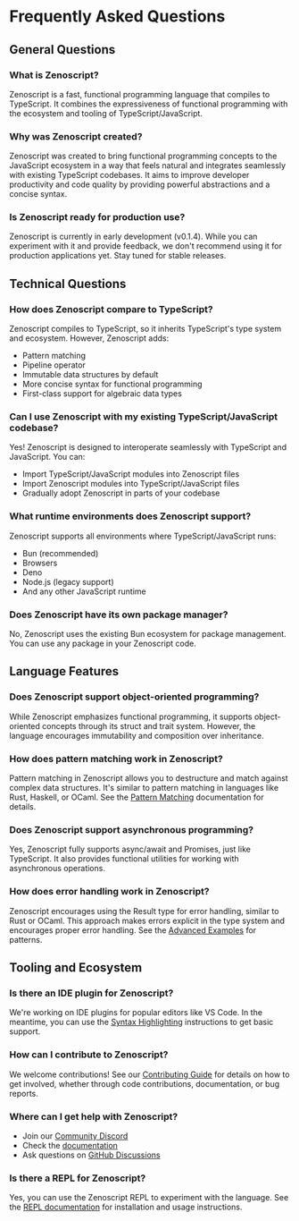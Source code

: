 # Frequently Asked Questions

## General Questions

### What is Zenoscript?

Zenoscript is a fast, functional programming language that compiles to TypeScript. It combines the expressiveness of functional programming with the ecosystem and tooling of TypeScript/JavaScript.

### Why was Zenoscript created?

Zenoscript was created to bring functional programming concepts to the JavaScript ecosystem in a way that feels natural and integrates seamlessly with existing TypeScript codebases. It aims to improve developer productivity and code quality by providing powerful abstractions and a concise syntax.

### Is Zenoscript ready for production use?

Zenoscript is currently in early development (v0.1.4). While you can experiment with it and provide feedback, we don't recommend using it for production applications yet. Stay tuned for stable releases.

## Technical Questions

### How does Zenoscript compare to TypeScript?

Zenoscript compiles to TypeScript, so it inherits TypeScript's type system and ecosystem. However, Zenoscript adds:
- Pattern matching
- Pipeline operator
- Immutable data structures by default
- More concise syntax for functional programming
- First-class support for algebraic data types

### Can I use Zenoscript with my existing TypeScript/JavaScript codebase?

Yes! Zenoscript is designed to interoperate seamlessly with TypeScript and JavaScript. You can:
- Import TypeScript/JavaScript modules into Zenoscript files
- Import Zenoscript modules into TypeScript/JavaScript files
- Gradually adopt Zenoscript in parts of your codebase

### What runtime environments does Zenoscript support?

Zenoscript supports all environments where TypeScript/JavaScript runs:
- Bun (recommended)
- Browsers
- Deno
- Node.js (legacy support)
- And any other JavaScript runtime

### Does Zenoscript have its own package manager?

No, Zenoscript uses the existing Bun ecosystem for package management. You can use any package in your Zenoscript code.

## Language Features

### Does Zenoscript support object-oriented programming?

While Zenoscript emphasizes functional programming, it supports object-oriented concepts through its struct and trait system. However, the language encourages immutability and composition over inheritance.

### How does pattern matching work in Zenoscript?

Pattern matching in Zenoscript allows you to destructure and match against complex data structures. It's similar to pattern matching in languages like Rust, Haskell, or OCaml. See the [Pattern Matching](/docs/pattern-matching) documentation for details.

### Does Zenoscript support asynchronous programming?

Yes, Zenoscript fully supports async/await and Promises, just like TypeScript. It also provides functional utilities for working with asynchronous operations.

### How does error handling work in Zenoscript?

Zenoscript encourages using the Result type for error handling, similar to Rust or OCaml. This approach makes errors explicit in the type system and encourages proper error handling. See the [Advanced Examples](/examples/advanced) for patterns.

## Tooling and Ecosystem

### Is there an IDE plugin for Zenoscript?

We're working on IDE plugins for popular editors like VS Code. In the meantime, you can use the [Syntax Highlighting](/docs/syntax-highlighting) instructions to get basic support.

### How can I contribute to Zenoscript?

We welcome contributions! See our [Contributing Guide](/contributing) for details on how to get involved, whether through code contributions, documentation, or bug reports.

### Where can I get help with Zenoscript?

- Join our [Community Discord](https://discord.gg/zenoscript)
- Check the [documentation](/docs/)
- Ask questions on [GitHub Discussions](https://github.com/wess/zenoscript/discussions)

### Is there a REPL for Zenoscript?

Yes, you can use the Zenoscript REPL to experiment with the language. See the [REPL documentation](/docs/repl) for installation and usage instructions.